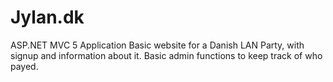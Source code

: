 # Jylan.dk
ASP.NET MVC 5 Application
Basic website for a Danish LAN Party, with signup and information about it. 
Basic admin functions to keep track of who payed.
